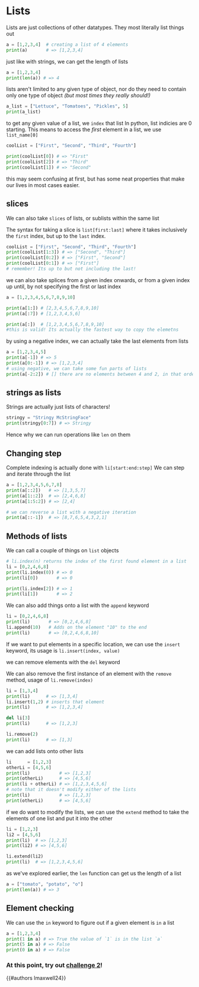 # Lists

Lists are just collections of other datatypes. They most literally list things out

```py
a = [1,2,3,4]  # creating a list of 4 elements
print(a)       # => [1,2,3,4]
```

just like with strings, we can get the length of lists

```py
a = [1,2,3,4]
print(len(a)) # => 4
```

lists aren't limited to any given type of object, nor do they need to contain only one type of object *(but most times they really should!)*

```py
a_list = ["Lettuce", "Tomatoes", "Pickles", 5]
print(a_list)
```

to get any given value of a list, we `index` that list
In python, list indicies are 0 starting. This means to access the *first* element in a list, we use `list_name[0]`

```py
coolList = ["First", "Second", "Third", "Fourth"]

print(coolList[0]) # => "First"
print(coolList[2]) # => "Third"
print(coolList[1]) # => "Second"
```

this may seem confusing at first, but has some neat properties that make our lives in most cases easier.

slices
--- 

We can also take `slices` of lists, or sublists within the same list

The syntax for taking a slice is `list[first:last]` where it takes inclusively the `first` index, but up to the `last` index. 

```py
coolList = ["First", "Second", "Third", "Fourth"]
print(coolList[1:3]) # => ["Second", "Third"]
print(coolList[0:2]) # => ["First", "Second"]
print(coolList[0:1]) # => ["First"] 
# remember! Its up to but not including the last!
```

we can also take splices from a given index onwards, or from a given index up until, by not specifying the first or last index

```py
a = [1,2,3,4,5,6,7,8,9,10]

print(a[1:]) # [2,3,4,5,6,7,8,9,10]
print(a[:7]) # [1,2,3,4,5,6]

print(a[:])  # [1,2,3,4,5,6,7,8,9,10] 
#this is valid! Its actually the fastest way to copy the elemetns
```

by using a negative index, we can actually take the last elements from lists

```py
a = [1,2,3,4,5]
print(a[-1]) # => 5
print(a[0:-1]) # => [1,2,3,4]
# using negative, we can take some fun parts of lists
print(a[-2:2]) # [] there are no elements between 4 and 2, in that order
```

strings as lists
---

Strings are actually just lists of characters!
```py
stringy = "Stringy McStringFace"
print(stringy[0:7]) # => Stringy
```
Hence why we can run operations like `len` on them

Changing step 
---

Complete indexing is actually done with `li[start:end:step]` We can step and iterate through the list
```py
a = [1,2,3,4,5,6,7,8]
print(a[::2])   # => [1,3,5,7]
print(a[1::2])  # => [2,4,6,8]
print(a[1:5:2]) # => [2,4]

# we can reverse a list with a negative iteration
print(a[::-1])  # => [8,7,6,5,4,3,2,1]
```


Methods of lists
---

We can call a couple of things on `list` objects

```py
# li.index(n) returns the index of the first found element in a list
li = [0,2,4,6,8]
print(li.index(0)) # => 0
print(li[0])       # => 0

print(li.index[2]) # => 1
print(li[1])       # => 2
```

We can also add things onto a list with the `append` keyword

```py
li = [0,2,4,6,8]
print(li)       # => [0,2,4,6,8]
li.append(10)   # Adds on the element "10" to the end
print(li)       # => [0,2,4,6,8,10]
```

If we want to put elements in a specific location, we can use the `insert` keyword, its usage is `li.insert(index, value)`

we can remove elements with the `del` keyword

We can also remove the first instance of an element with  the `remove` method, usage of `li.remove(index)`
```py
li = [1,3,4]
print(li)      # => [1,3,4]
li.insert(1,2) # inserts that element
print(li)      # => [1,2,3,4]

del li[3]
print(li)      # => [1,2,3]

li.remove(2)
print(li)      # => [1,3]
```

we can add lists onto other lists
```py
li      = [1,2,3]
otherLi = [4,5,6]
print(li)           # => [1,2,3]
print(otherLi)      # => [4,5,6]
print(li + otherLi) # => [1,2,3,4,5,6]
# note that it doesn't modify either of the lists
print(li)           # => [1,2,3] 
print(otherLi)      # => [4,5,6]
```

if we do want to modify the lists, we can use the `extend` method to take the elements of one list and put it into the other

```py
li = [1,2,3]
li2 = [4,5,6]
print(li)  # => [1,2,3]
print(li2) # => [4,5,6]

li.extend(li2)
print(li)  # => [1,2,3,4,5,6]
```

as we've explored earlier, the `len` function can get us the length of a list
```py
a = ["tomato", "potato", "o"]
print(len(a)) # => 3
```

Element checking
---
We can use the `in` keyword to figure out if a given element is `in` a list

```py
a = [1,2,3,4]
print(1 in a) # => True the value of `1` is in the list `a`
print(5 in a) # => False
print(0 in a) # => False
```

### At this point, try out [challenge 2](../challenges/2.md)!

{{#authors lmaxwell24}}